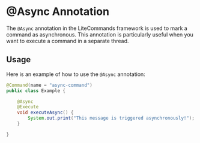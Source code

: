 # @Async Annotation

The `@Async` annotation in the LiteCommands framework is used to mark a command as asynchronous. This annotation is
particularly useful when you want to execute a command in a separate thread.

## Usage

Here is an example of how to use the `@Async` annotation:

```Java
@Command(name = "async-command")
public class Example {

    @Async
    @Execute
    void executeAsync() {
        System.out.print("This message is triggered asynchronously!");
    }

}
```